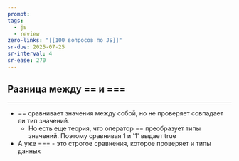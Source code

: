 ```yaml
---
prompt: 
tags:
  - js
  - review
zero-links: "[[100 вопросов по JS]]"
sr-due: 2025-07-25
sr-interval: 4
sr-ease: 270
---
```

## Разница между == и ===
---
- == сравнивает значения между собой, но не проверяет совпадает ли тип значений. 
	- Но есть еще теория, что оператор == преобразует типы значений. Поэтому сравнивая 1 и '1' выдает true 
- А уже === - это строгое сравнения, которое проверяет и типы данных